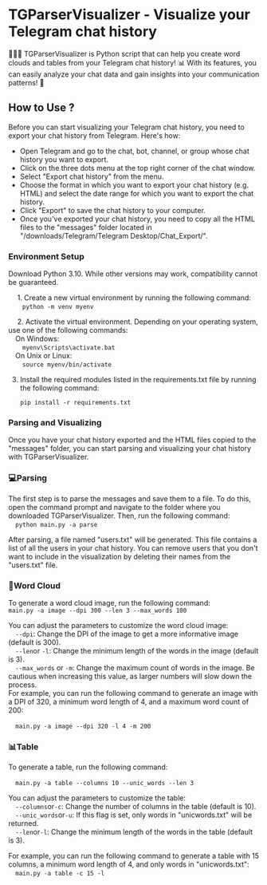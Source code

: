 # TGParserVisualizer - Visualize your Telegram chat history
🚀🐍💬 TGParserVisualizer is Python script that can help you create word clouds and tables from your Telegram chat history! 📊 With its features, you can easily analyze your chat data and gain insights into your communication patterns! 👥

## How to Use ?

Before you can start visualizing your Telegram chat history, you need to export your chat history from Telegram. Here's how:
* Open Telegram and go to the chat, bot, channel, or group whose chat history you want to export.
* Click on the three dots menu at the top right corner of the chat window.
* Select "Export chat history" from the menu.
* Choose the format in which you want to export your chat history (e.g. HTML) and select the date range for which you want to export the chat history.
* Click "Export" to save the chat history to your computer.
* Once you've exported your chat history, you need to copy all the HTML files to the "messages" folder located in "/downloads/Telegram/Telegram Desktop/Chat_Export/".


### Environment Setup

Download Python 3.10. While other versions may work, compatibility cannot be guaranteed.

&emsp; 1. Create a new virtual environment by running the following command:<br />
	&emsp;&emsp;```python -m venv myenv```

&emsp; 2. Activate the virtual environment. Depending on your operating system, use one of the following commands:<br />
    &emsp;On Windows:<br />
        &emsp;&emsp;```myenv\Scripts\activate.bat```<br />
    &emsp;On Unix or Linux:<br />
        &emsp;&emsp;`source myenv/bin/activate`<br />

3. Install the required modules listed in the requirements.txt file by running the following command:

	`pip install -r requirements.txt`


### Parsing and Visualizing
Once you have your chat history exported and the HTML files copied to the "messages" folder, you can start parsing and visualizing your chat history with TGParserVisualizer.

### 💻Parsing 
The first step is to parse the messages and save them to a file. To do this, open the command prompt and navigate to the folder where you downloaded TGParserVisualizer. Then, run the following command:<br />
&emsp;`python main.py -a parse`

After parsing, a file named "users.txt" will be generated. This file contains a list of all the users in your chat history. You can remove users that you don't want to include in the visualization by deleting their names from the "users.txt" file.

### 💭Word Cloud
To generate a word cloud image, run the following command:<br />
`main.py -a image --dpi 300 --len 3 --max_words 100`

You can adjust the parameters to customize the word cloud image: <br />
&emsp;`--dpi`: Change the DPI of the image to get a more informative image (default is 300).<br />
&emsp;`--len`or `-l`: Change the minimum length of the words in the image (default is 3).<br />
&emsp;`--max_words` or `-m`: Change the maximum count of words in the image. Be cautious when increasing this value, as larger numbers will slow down the process.<br />
For example, you can run the following command to generate an image with a DPI of 320, a minimum word length of 4, and a maximum word count of 200:

&emsp;`main.py -a image --dpi 320 -l 4 -m 200`

### 📊Table
To generate a table, run the following command:

&emsp;`main.py -a table --columns 10 --unic_words --len 3`


You can adjust the parameters to customize the table:<br />
&emsp;`--columns`or`-c`: Change the number of columns in the table (default is 10).<br />
&emsp;`--unic_words`or`-u`: If this flag is set, only words in "unicwords.txt" will be returned.<br />
&emsp;`--len`or`-l`: Change the minimum length of the words in the table (default is 3).<br />

For example, you can run the following command to generate a table with 15 columns, a minimum word length of 4, and only words in "unicwords.txt":<br />
&emsp;`main.py -a table -c 15 -l`